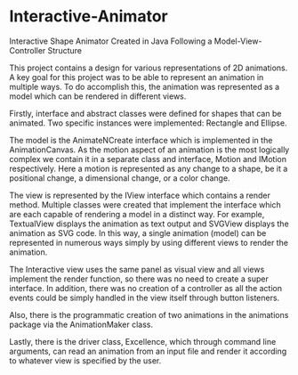 # Interactive-Animator
Interactive Shape Animator Created in Java Following a Model-View-Controller Structure

This project contains a design for various representations of 2D animations. A key goal for this project was to be able to represent an animation in multiple ways. To do accomplish this, the animation was represented as a model which can be rendered in different views.

Firstly, interface and abstract classes were defined for shapes that can be animated. Two specific instances were implemented: Rectangle and Ellipse.

The model is the AnimateNCreate interface which is implemented in the AnimationCanvas. As the motion aspect of an animation is the most logically complex we contain it in a separate class and interface, Motion and IMotion respectively. Here a motion is represented as any change to a shape, be it a positional change, a dimensional change, or a color change.

The view is represented by the IView interface which contains a render method. Multiple classes were created that implement the interface which are each capable of rendering a model in a distinct way. For example, TextualView displays the animation as text output and SVGView displays the animation as SVG code. In this way, a single animation (model) can be represented in numerous ways simply by using different views to render the animation.

The Interactive view uses the same panel as visual view and all views implement the render function, so there was no need to create a super interface. In addition, there was no creation of a controller as all the action events could be simply handled in the view itself through button listeners.

Also, there is the programmatic creation of two animations in the animations package via the AnimationMaker class.

Lastly, there is the driver class, Excellence, which through command line arguments, can read an animation from an input file and render it according to whatever view is specified by the user.
